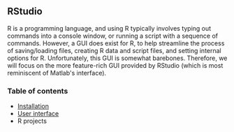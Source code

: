 ## RStudio

R is a programming language, and using R typically involves typing out commands into a console window, or running a script with a sequence of commands. However, a GUI does exist for R, to help streamline the process of saving/loading files, creating R data and script files, and setting internal options for R. Unfortunately, this GUI is somewhat barebones. Therefore, we will focus on the more feature-rich GUI provided by RStudio (which is most reminiscent of Matlab's interface).

### Table of contents

* [Installation](C02_P001_Installation.md)
* [User interface](C02_P002_RStudio_GUI.md)
* R projects

